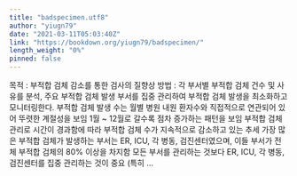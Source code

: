 ```yaml
---
title: "badspecimen.utf8"
author: "yiugn79"
date: "2021-03-11T05:03:40Z"
link: "https://bookdown.org/yiugn79/badspecimen/"
length_weight: "0%"
pinned: false
---
```


목적 : 부적합 검체 감소를 통한 검사의 질향상 방법 : 각 부서별 부적합 검체 건수 및 사유를 분석, 주요 부적합 검체 발생 부서를 집중 관리하여 부적합 검체 발생을 최소화하고 모니터링한다. 부적합 검체 발생 수는 월별 병원 내원 환자수와 직접적으로 연관되어 있어 뚜렷한 계절성을 보임 1월 ~ 12월로 갈수록 점차 증가하는 패턴을 보임 부적합 검체 관리로 시간이 경과함에 따라 부적합 검체 수가 지속적으로 감소하고 있는 추세 가장 많은 부적합 검체가 발생하는 부서는 ER, ICU, 각 병동, 검진센터였으며, 이들 부서가 전체 부적합 검체의 80% 이상을 차지함 모든 부서를 관리하는 것보다 ER, ICU, 각 병동, 검진센터를 집중 관리하는 것이 중요 (특히  ...
